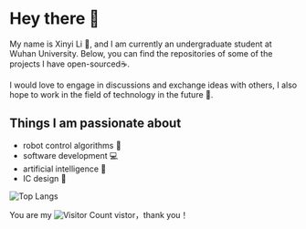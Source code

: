 # Hey there :wave:

My name is Xinyi Li :girl:, and I am currently an undergraduate student at Wuhan University. Below, you can find the repositories of some of the projects I have open-sourced:coffee:. 


I would love to engage in discussions and exchange ideas with others, I also hope to work in the field of technology in the future :beers:. 


## Things I am passionate about

- robot control algorithms :robot:
- software development :computer:
- artificial intelligence :ghost:
- IC design :calling:

![Top Langs](https://github-readme-stats.vercel.app/api/top-langs/?username=lxystar00&layout=compact&theme=tokyonight)

You are my  ![Visitor Count](https://profile-counter.glitch.me/lxystar00/count.svg)  vistor，thank you！

<!--
**sagar-viradiya/sagar-viradiya** is a ✨ _special_ ✨ repository because its `README.md` (this file) appears on your GitHub profile.

Here are some ideas to get you started:

- 🔭 I’m currently working on ...
- 🌱 I’m currently learning ...
- 👯 I’m looking to collaborate on ...
- 🤔 I’m looking for help with ...
- 💬 Ask me about ...
- 📫 How to reach me: ...
- 😄 Pronouns: ...
- ⚡ Fun fact: ...
-->
